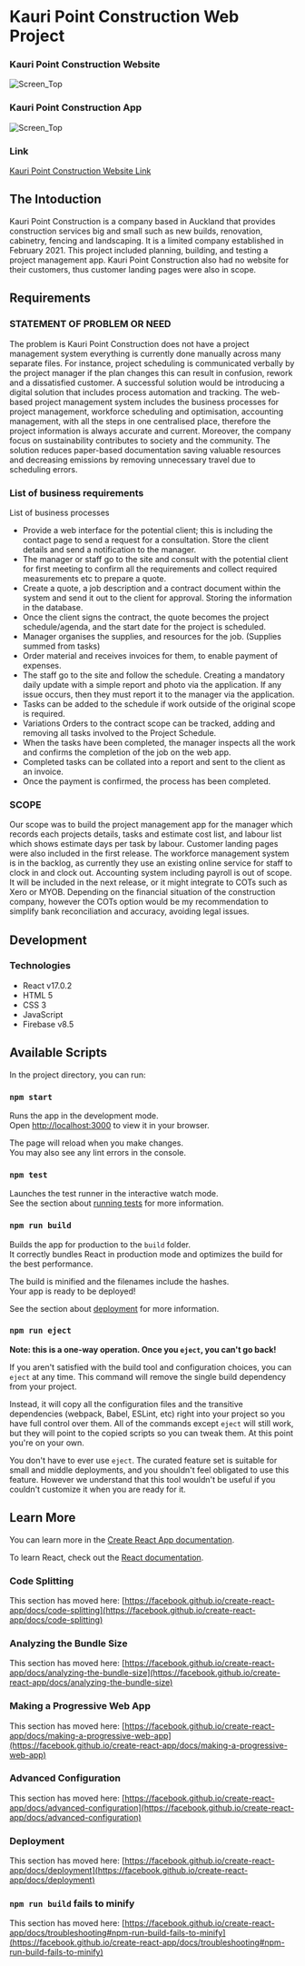 # Kauri Point Construction Web Project

### Kauri Point Construction Website
![Screen_Top](https://github.com/Masamist/KauriPointConstruction/blob/main/src/assets/kpc-web.png)

### Kauri Point Construction App
![Screen_Top](https://github.com/Masamist/KauriPointConstruction/blob/main/src/assets/kpc-app.png)

### Link
[Kauri Point Construction Website Link](https://www.kauripointconstruction.co.nz/)


## The Intoduction
Kauri Point Construction is a company based in Auckland that provides construction services big and small such as new builds, renovation, cabinetry, fencing and landscaping. It is a limited company established in February 2021. This project included planning, building, and testing a project management app. Kauri Point Construction also had no website for their customers, thus customer landing pages were also in scope.  

## Requirements

### STATEMENT OF PROBLEM OR NEED
The problem is Kauri Point Construction does not have a project management system everything is currently done manually across many separate files. For instance, project scheduling is communicated verbally by the project manager if the plan changes this can result in confusion, rework and a dissatisfied customer.
A successful solution would be introducing a digital solution that includes process automation and tracking. The web-based project management system includes the business processes for project management, workforce scheduling and optimisation, accounting management, with all the steps in one centralised place, therefore the project information is always accurate and current. Moreover, the company focus on sustainability contributes to society and the community. The solution reduces paper-based documentation saving valuable resources and decreasing emissions by removing unnecessary travel due to scheduling errors.

### List of business requirements
List of business processes
-	Provide a web interface for the potential client; this is including the contact page to send a request for a consultation. Store the client details and send a notification to the manager.
-	The manager or staff go to the site and consult with the potential client for first meeting to confirm all the requirements and collect required measurements etc to prepare a quote.
-	Create a quote, a job description and a contract document within the system and send it out to the client for approval. Storing the information in the database.
-	Once the client signs the contract, the quote becomes the project schedule/agenda, and the start date for the project is scheduled.
-	Manager organises the supplies, and resources for the job. (Supplies summed from tasks)
-	Order material and receives invoices for them, to enable payment of expenses.
-	The staff go to the site and follow the schedule. Creating a mandatory daily update with a simple report and photo via the application. If any issue occurs, then they must report it to the manager via the application.
-	Tasks can be added to the schedule if work outside of the original scope is required.
-	Variations Orders to the contract scope can be tracked, adding and removing all tasks involved to the Project Schedule.
-	When the tasks have been completed, the manager inspects all the work and confirms the completion of the job on the web app.
-	Completed tasks can be collated into a report and sent to the client as an invoice.
-	Once the payment is confirmed, the process has been completed.

### SCOPE
Our scope was to build the project management app for the manager which records each projects details, tasks and estimate cost list, and labour list which shows estimate days per task by labour. Customer landing pages were also included in the first release. The workforce management system is in the backlog, as currently they use an existing online service for staff to clock in and clock out. Accounting system including payroll is out of scope. It will be included in the next release, or it might integrate to COTs such as Xero or MYOB. Depending on the financial situation of the construction company, however the COTs option would be my recommendation to simplify bank reconciliation and accuracy, avoiding legal issues.


## Development

### Technologies
- React v17.0.2
- HTML 5
- CSS 3
- JavaScript
- Firebase v8.5

## Available Scripts

In the project directory, you can run:

### `npm start`

Runs the app in the development mode.\
Open [http://localhost:3000](http://localhost:3000) to view it in your browser.

The page will reload when you make changes.\
You may also see any lint errors in the console.

### `npm test`

Launches the test runner in the interactive watch mode.\
See the section about [running tests](https://facebook.github.io/create-react-app/docs/running-tests) for more information.

### `npm run build`

Builds the app for production to the `build` folder.\
It correctly bundles React in production mode and optimizes the build for the best performance.

The build is minified and the filenames include the hashes.\
Your app is ready to be deployed!

See the section about [deployment](https://facebook.github.io/create-react-app/docs/deployment) for more information.

### `npm run eject`

**Note: this is a one-way operation. Once you `eject`, you can't go back!**

If you aren't satisfied with the build tool and configuration choices, you can `eject` at any time. This command will remove the single build dependency from your project.

Instead, it will copy all the configuration files and the transitive dependencies (webpack, Babel, ESLint, etc) right into your project so you have full control over them. All of the commands except `eject` will still work, but they will point to the copied scripts so you can tweak them. At this point you're on your own.

You don't have to ever use `eject`. The curated feature set is suitable for small and middle deployments, and you shouldn't feel obligated to use this feature. However we understand that this tool wouldn't be useful if you couldn't customize it when you are ready for it.

## Learn More

You can learn more in the [Create React App documentation](https://facebook.github.io/create-react-app/docs/getting-started).

To learn React, check out the [React documentation](https://reactjs.org/).

### Code Splitting

This section has moved here: [https://facebook.github.io/create-react-app/docs/code-splitting](https://facebook.github.io/create-react-app/docs/code-splitting)

### Analyzing the Bundle Size

This section has moved here: [https://facebook.github.io/create-react-app/docs/analyzing-the-bundle-size](https://facebook.github.io/create-react-app/docs/analyzing-the-bundle-size)

### Making a Progressive Web App

This section has moved here: [https://facebook.github.io/create-react-app/docs/making-a-progressive-web-app](https://facebook.github.io/create-react-app/docs/making-a-progressive-web-app)

### Advanced Configuration

This section has moved here: [https://facebook.github.io/create-react-app/docs/advanced-configuration](https://facebook.github.io/create-react-app/docs/advanced-configuration)

### Deployment

This section has moved here: [https://facebook.github.io/create-react-app/docs/deployment](https://facebook.github.io/create-react-app/docs/deployment)

### `npm run build` fails to minify

This section has moved here: [https://facebook.github.io/create-react-app/docs/troubleshooting#npm-run-build-fails-to-minify](https://facebook.github.io/create-react-app/docs/troubleshooting#npm-run-build-fails-to-minify)



